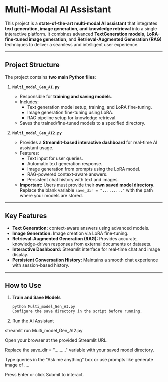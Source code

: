 # Multi-Modal AI Assistant

This project is a **state-of-the-art multi-modal AI assistant** that integrates **text generation, image generation, and knowledge retrieval** into a single interactive platform. It combines advanced **TextGeneration models**, **LoRA-fine-tuned image generation**, and **Retrieval-Augmented Generation (RAG)** techniques to deliver a seamless and intelligent user experience.

---

## Project Structure

The project contains **two main Python files**:

1. **`Multi_model_Gen_AI.py`**  
   - Responsible for **training and saving models**.  
   - Includes:
     - Text generation model setup, training, and LoRA fine-tuning.
     - Image generation fine-tuning using LoRA.
     - RAG pipeline setup for knowledge retrieval.
   - Saves the trained/fine-tuned models to a specified directory.

2. **`Multi_model_Gen_AI2.py`**  
   - Provides a **Streamlit-based interactive dashboard** for real-time AI assistant usage.
   - Features:
     - Text input for user queries.
     - Automatic text generation response.
     - Image generation from prompts using the LoRA model.
     - RAG-powered context-aware answers.
     - Persistent chat history with text and images.
   - **Important:** Users must provide their **own saved model directory**. Replace the blank variable `save_dir = "........."` with the path where your models are stored.

---

## Key Features

- **Text Generation:** context-aware answers using advanced models.  
- **Image Generation:** Image creation via LoRA fine-tuning.  
- **Retrieval-Augmented Generation (RAG):** Provides accurate, knowledge-driven responses from external documents or datasets.  
- **Interactive Dashboard:** Streamlit interface for real-time chat and image display.  
- **Persistent Conversation History:** Maintains a smooth chat experience with session-based history.

---

## How to Use

1. **Train and Save Models**
   ```bash
   python Multi_model_Gen_AI.py
   Configure the save directory in the script before running.

2. Run the AI Assistant

streamlit run Multi_model_Gen_AI2.py


Open your browser at the provided Streamlit URL.

Replace the save_dir = "........." variable with your saved model directory.

Type queries in the "Ask me anything" box or use prompts like generate image of ....

Press Enter or click Submit to interact.
